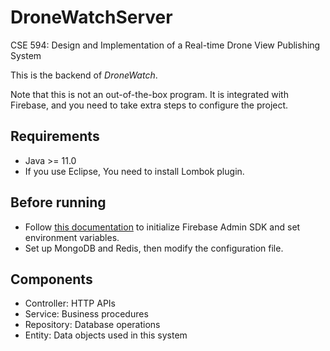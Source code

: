 # DroneWatchServer
CSE 594: Design and Implementation of a Real-time Drone View Publishing System

This is the backend of *DroneWatch*.

Note that this is not an out-of-the-box program. It is integrated with Firebase, and you need to take extra steps to configure the project.

## Requirements

* Java >= 11.0
* If you use Eclipse, You need to install Lombok plugin.

## Before running

* Follow [this documentation](https://firebase.google.com/docs/admin/setup?authuser=0#initialize-sdk) to initialize Firebase Admin SDK and set environment variables.
* Set up MongoDB and Redis, then modify the configuration file.

## Components
* Controller: HTTP APIs
* Service: Business procedures
* Repository: Database operations
* Entity: Data objects used in this system
